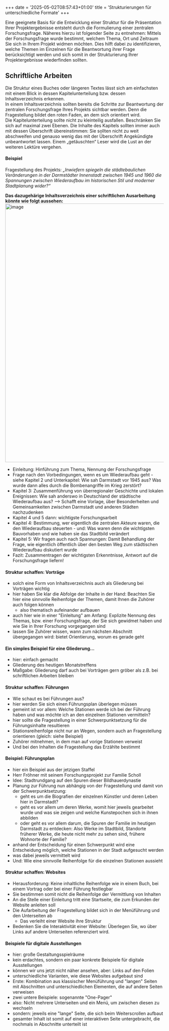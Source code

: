 +++
date = '2025-05-02T08:57:43+01:00'
title = 'Strukturierungen für unterschiedliche Formate'
+++

Eine geeignete Basis für die Entwicklung einer Struktur für die Präsentation Ihrer Projektergebnisse entsteht durch die 
Formulierung einer zentralen Forschungsfrage. Näheres hierzu ist folgender Seite zu entnehmen: <HYPERLINK>
Mittels der Forschungsfrage wurde bestimmt, welchem Thema, Ort und Zeitraum Sie sich in Ihrem Projekt widmen möchten. Dies hilft 
dabei zu identifizieren, welche Themen im Einzelnen für die Beantwortung ihrer Frage berücksichtigt werden und sich somit in der 
Strukturierung Ihrer Projektergebnisse wiederfinden sollten.

## Schriftliche Arbeiten
Die  Struktur eines Buches oder längeren Textes lässt sich am einfachsten mit einem Blick in dessen Kapitelunterteilung bzw. 
dessen Inhaltsverzeichnis erkennen.<br>
In einem Inhaltsverzeichnis sollten bereits die Schritte zur Beantwortung der zentralen Forschungsfrage Ihres Projekts sichtbar 
werden. Denn die Fragestellung bildet den roten Faden, an dem sich orientiert wird.<br>
Die Kapitelunterteilung sollte nicht zu kleinteilig ausfallen. Beschränken Sie sich auf maximal zwei Ebenen. Die Inhalte des 
Kapitels sollten immer auch mit dessen Überschrift übereinstimmen: Sie sollten nicht zu weit abschweifen und genauso wenig das
mit der Überschrift Angekündigte unbeantwortet lassen. Einem „getäuschten“ Leser wird die Lust an der weiteren Lektüre vergehen.

#### Beispiel
Fragestellung des Projekts: *„Inwiefern spiegeln die städtebaulichen Veränderungen in der Darmstädter Innenstadt zwischen 1945 
und 1960 die Spannungen zwischen Wiederaufbau im historischen Stil und moderner Stadtplanung wider?“*

**Das dazugehärige Inhaltsverzeichnis einer schriftlichen Ausarbeitung könnte wie folgt aussehen:**
<img width="820" alt="image" src="https://github.com/user-attachments/assets/42d0fe5a-03cb-4b2e-99ee-52200d15c1b1" />


- Einleitung: Hinführung zum Thema, Nennung der Forschungsfrage
- Frage nach den Vorbedingungen, wenn es um Wiederaufbau geht - siehe Kapitel 2 und Unterkapitel: Wie sah Darmstadt vor 1945 aus? Was wurde dann alles durch die Bombenangriffe im Krieg zerstört?
- Kapitel 3: Zusammenführung von überregionaler Geschichte und lokalen Ereignissen: Wie sah anderswo in Deutschland der städtische Wiederaufbau aus? --> Schafft eine Vorlage, über Besonderheiten und Gemeinsamkeiten zwischen Darmstadt und anderen Städten nachzudenken
- Kapitel 4 und 5 dann: wichtigste Forschungsarbeit
- Kapitel 4: Bestimmung, wer eigentlich die zentralen Akteure waren, die den Wiederaufbau steuerten - und: Was waren denn die wichtigsten Bauvorhaben und wie haben sie das Stadtbild verändert
- Kapitel 5: Wir fragen auch nach Spannungen: Damit Behandlung der Frage, wie eigentlich öffentlich über den besten Weg zum städtischen Wiederaufbau diskutiert wurde
- Fazit: Zusammentragen der wichtigsten Erkenntnisse, Antwort auf die Forschungsfrage liefern!
#### Struktur schaffen: Vorträge
- solch eine Form von Inhaltsverzeichnis auch als Gliederung bei Vorträgen wichtig
- hier haben Sie klar die Abfolge der Inhalte in der Hand: Beachten Sie hier eine sinnvolle Reihenfolge der Themen, damit Ihnen die Zuhörer auch folgen können
	- also thematisch aufeinander aufbauen
- auch hier wie in einer "Einleitung" am Anfang: Explizite Nennung des Themas, bzw. einer Forschungsfrage, der Sie sich gewidmet haben und wie Sie in Ihrer Forschung vorgegangen sind
- lassen Sie Zuhörer wissen, wann zum nächsten Abschnitt übergegangen wird: bietet Orientierung, worum es gerade geht
#### Ein simples Beispiel für eine Gliederung...
- hier: einfach gemacht
- Gliederung des heutigen Monatstreffens
- Maßgabe: Gliederung darf auch bei Vorträgen gern gröber als z.B. bei schriftlichen Arbeiten bleiben
#### Struktur schaffen: Führungen
- Wie schaut es bei Führungen aus?
- hier werden Sie sich einen Führungsplan überlegen müssen
- gemeint ist vor allem: Welche Stationen werde ich bei der Führung haben und was möchte ich an den einzelnen Stationen vermitteln?
- hier sollte die Fragestellung in einer Schwerpunktsetzung für die Führungsinhalte resultieren
- Stationsreihenfolge nicht nur an Wegen, sondern auch an Fragestellung orientieren (gleich: siehe Beispiel)
- Zuhörer mitnehmen, in dem man auf vorige Stationen verweist
- Und bei den Inhalten die Fragestellung das Erzählte bestimmt
#### Beispiel: Führungsplan
- hier ein Beispiel aus der jetzigen Staffel
- Herr Fröhner mit seinem Forschungsprojekt zur Familie Scholl
- Idee: Stadtrundgang auf den Spuren dieser Bildhauerdynastie
- Planung zur Führung nun abhängig von der Fragestellung und damit von der Schwerpunktsetzung:
	- geht es um die Biografien der einzelnen Künstler und deren Leben hier in Darmstadt?
	- geht es vor allem um deren Werke, womit hier jeweils gearbeitet wurde und was sie zeigen und welche Kunstepochen sich in ihnen abbilden
	- oder geht es vor allem darum, die Spuren der Familie im heutigen Darmstadt zu entdecken: Also Werke im Stadtbild, Standorte früherer Werke, die heute nicht mehr zu sehen sind, frühere Wohnorte der Familie?
- anhand der Entscheidung für einen Schwerpunkt wird eine Entscheidung möglich, welche Stationen in der Stadt aufgesucht werden
- was dabei jeweils vermittelt wird
- Und: Wie eine sinnvolle Reihenfolge für die einzelnen Stationen aussieht
#### Struktur schaffen: Websites
- Herausforderung: Keine inhaltliche Reihenfolge wie in einem Buch, bei einem Vortrag oder bei einer Führung festlegbar
- Sie bestimmen somit nicht die Reihenfolge der Vermittlung von Inhalten
- An die Stelle einer Einleitung tritt eine Startseite, die zum Erkunden der Website anleiten soll
- Die Aufarbeitung der Fragestellung bildet sich in der Menüführung und den Unterseiten ab
	- Das verleiht einer Website ihre Struktur
- Bedenken Sie die Interaktivität einer Website: Überlegen Sie, wo über Links auf andere Unterseiten referenziert wird.
#### Beispiele für digitale Ausstellungen
- hier: große Gestaltungsspielräume
- kein erdachtes, sondern ein paar konkrete Beispiele für digitale Ausstellungen
- können wir uns jetzt nicht näher ansehen, aber: Links auf den Folien
- unterschiedliche Varianten, wie diese Websites aufgebaut sind
- Erste: Kombination aus klassischer Menüführung und "langen" Seiten mit Abschnitten und unterschiedlichen Elementen, die auf andere Seiten verweisen
- zwei untere Beispiele: sogenannte "One-Pager"
- also: Nicht mehrere Unterseiten und ein Menü, um zwischen diesen zu wechseln
- sondern: jeweils eine "lange" Seite, die sich beim Weiterscrollen aufbaut
- gesamter Inhalt ist somit auf einer interaktiven Seite untergebracht, die nochmals in Abschnitte unterteilt ist
